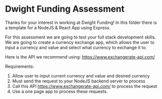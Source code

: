 # Dwight Funding Assessment
Thanks for your interest in working at Dwight Funding!
In this folder there is a template for a NodeJS & React App using Express. 

For this assessment we are going to test your full stack development skills. 
We are going to create a currency exchange app, which allows the user to input a currency and value and select what currency to exchange it to. 

Here is the API we recommend using: https://www.exchangerate-api.com/


Requirements:

1. Allow user to input current currency and value and desired currency 
2. Must send the request to your NodeJS backend server to process
3. Call this API https://www.exchangerate-api.com/ to process the request
4. Use a one page app to process these requests.